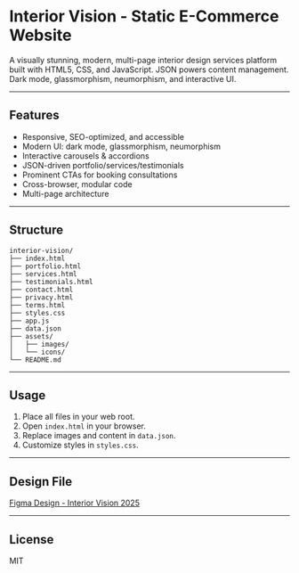 # Interior Vision - Static E-Commerce Website

A visually stunning, modern, multi-page interior design services platform built with HTML5, CSS, and JavaScript. JSON powers content management.  
Dark mode, glassmorphism, neumorphism, and interactive UI.

---

## Features

- Responsive, SEO-optimized, and accessible
- Modern UI: dark mode, glassmorphism, neumorphism
- Interactive carousels & accordions
- JSON-driven portfolio/services/testimonials
- Prominent CTAs for booking consultations
- Cross-browser, modular code
- Multi-page architecture

---

## Structure

```
interior-vision/
├── index.html
├── portfolio.html
├── services.html
├── testimonials.html
├── contact.html
├── privacy.html
├── terms.html
├── styles.css
├── app.js
├── data.json
├── assets/
│   ├── images/
│   └── icons/
└── README.md
```

---

## Usage

1. Place all files in your web root.
2. Open `index.html` in your browser.
3. Replace images and content in `data.json`.
4. Customize styles in `styles.css`.

---

## Design File

[Figma Design - Interior Vision 2025](https://www.figma.com/file/your-figma-link/interior-vision-2025)

---

## License

MIT
